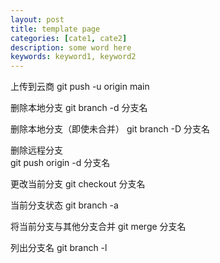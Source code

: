 ```yaml
---
layout: post
title: template page
categories: [cate1, cate2]
description: some word here
keywords: keyword1, keyword2
---
```


上传到云商
git push -u origin main

删除本地分支 
git branch -d 分支名

删除本地分支（即使未合并）
git branch -D 分支名

删除远程分支  
git push origin -d 分支名

更改当前分支
git checkout 分支名

当前分支状态
git branch -a

将当前分支与其他分支合并
git merge 分支名

列出分支名
git branch -l